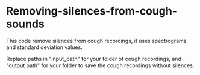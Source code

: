 # Removing-silences-from-cough-sounds
This code remove silences from cough recordings, it uses spectrograms and standard deviation values.

Replace paths in "input_path" for your folder of cough recordings, and "output path" for your folder to save the cough recordings without silences.
